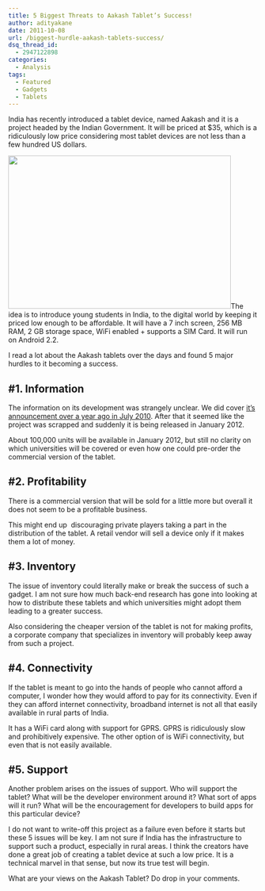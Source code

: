 ```yaml
---
title: 5 Biggest Threats to Aakash Tablet’s Success!
author: adityakane
date: 2011-10-08
url: /biggest-hurdle-aakash-tablets-success/
dsq_thread_id:
  - 2947122898
categories:
  - Analysis
tags:
  - Featured
  - Gadgets
  - Tablets
---
```

India has recently introduced a tablet device, named Aakash and it is a project headed by the Indian Government. It will be priced at $35, which is a ridiculously low price considering most tablet devices are not less than a few hundred US dollars.

<a href="http://devilsworkshop.org/biggest-hurdle-aakash-tablets-success/aakash_tablet_cheapest/" rel="attachment wp-att-46351"><img class="aligncenter size-full wp-image-46351" title="Aakash_Tablet_cheapest" src="http://cdn.devilsworkshop.org/files/2011/10/Aakash_Tablet_cheapest.png" alt="" width="450" height="309" /></a>The idea is to introduce young students in India, to the digital world by keeping it priced low enough to be affordable. It will have a 7 inch screen, 256 MB RAM, 2 GB storage space, WiFi enabled + supports a SIM Card. It will run on Android 2.2.

I read a lot about the Aakash tablets over the days and found 5 major hurdles to it becoming a success.

## #1. Information

The information on its development was strangely unclear. We did cover [it&#8217;s announcement over a year ago in July 2010][1]. After that it seemed like the project was scrapped and suddenly it is being released in January 2012.

About 100,000 units will be available in January 2012, but still no clarity on which universities will be covered or even how one could pre-order the commercial version of the tablet.

## #2. Profitability

There is a commercial version that will be sold for a little more but overall it does not seem to be a profitable business.

This might end up  discouraging private players taking a part in the distribution of the tablet. A retail vendor will sell a device only if it makes them a lot of money.

## #3. Inventory

The issue of inventory could literally make or break the success of such a gadget. I am not sure how much back-end research has gone into looking at how to distribute these tablets and which universities might adopt them leading to a greater success.

Also considering the cheaper version of the tablet is not for making profits, a corporate company that specializes in inventory will probably keep away from such a project.

## #4. Connectivity

If the tablet is meant to go into the hands of people who cannot afford a computer, I wonder how they would afford to pay for its connectivity. Even if they can afford internet connectivity, broadband internet is not all that easily available in rural parts of India.

It has a WiFi card along with support for GPRS. GPRS is ridiculously slow and prohibitively expensive. The other option of is WiFi connectivity, but even that is not easily available.

## #5. Support

Another problem arises on the issues of support. Who will support the tablet? What will be the developer environment around it? What sort of apps will it run? What will be the encouragement for developers to build apps for this particular device?

I do not want to write-off this project as a failure even before it starts but these 5 issues will be key. I am not sure if India has the infrastructure to support such a product, especially in rural areas. I think the creators have done a great job of creating a tablet device at such a low price. It is a technical marvel in that sense, but now its true test will begin.

What are your views on the Aakash Tablet? Do drop in your comments.

 [1]: http://devilsworkshop.org/india-makes-35-tablet-computer/
